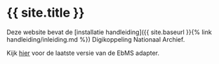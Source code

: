 # {{ site.title }}

Deze website bevat de [installatie handleiding]({{ site.baseurl }}{% link handleiding/inleiding.md %}) Digikoppeling Nationaal Archief.

Kijk [hier](https://eluinstra.github.io/ebms-admin/) voor de laatste versie van de EbMS adapter.